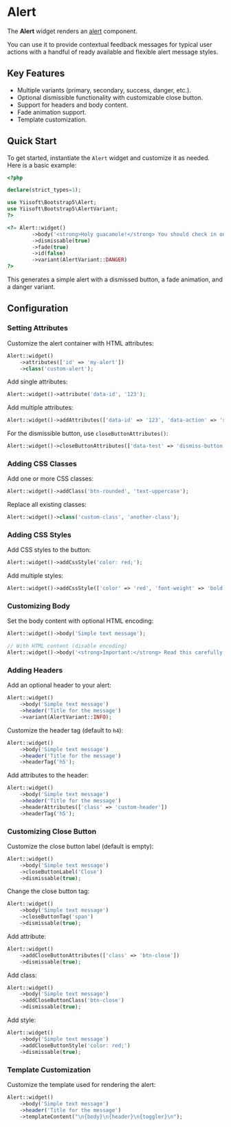 # Alert

The **Alert** widget renders an [alert](https://getbootstrap.com/docs/5.3/components/alerts/) component.

You can use it to provide contextual feedback messages for typical user actions with a handful of ready available and
flexible alert message styles.

## Key Features
- Multiple variants (primary, secondary, success, danger, etc.).
- Optional dismissible functionality with customizable close button.
- Support for headers and body content.
- Fade animation support.
- Template customization.

## Quick Start
To get started, instantiate the `Alert` widget and customize it as needed. Here is a basic example:

```php
<?php

declare(strict_types=1);

use Yiisoft\Bootstrap5\Alert;
use Yiisoft\Bootstrap5\AlertVariant;
?>

<?= Alert::widget()
        ->body('<strong>Holy guacamole!</strong> You should check in on some of those fields below.', false)
        ->dismissable(true)
        ->fade(true)
        ->id(false)
        ->variant(AlertVariant::DANGER)
?>
```

This generates a simple alert with a dismissed button, a fade animation, and a danger variant.

## Configuration

### Setting Attributes
Customize the alert container with HTML attributes:

```php
Alert::widget()
    ->attributes(['id' => 'my-alert'])
    ->class('custom-alert');
```

Add single attributes:

```php
Alert::widget()->attribute('data-id', '123');
```

Add multiple attributes:

```php
Alert::widget()->addAttributes(['data-id' => '123', 'data-action' => 'submit']);
```

For the dismissible button, use `closeButtonAttributes()`:

```php
Alert::widget()->closeButtonAttributes(['data-test' => 'dismiss-button']);
```

### Adding CSS Classes
Add one or more CSS classes:

```php
Alert::widget()->addClass('btn-rounded', 'text-uppercase');
```

Replace all existing classes:

```php
Alert::widget()->class('custom-class', 'another-class');
```

### Adding CSS Styles
Add CSS styles to the button:

```php
Alert::widget()->addCssStyle('color: red;');
```

Add multiple styles:

```php
Alert::widget()->addCssStyle(['color' => 'red', 'font-weight' => 'bold']);
```

### Customizing Body
Set the body content with optional HTML encoding:

```php
Alert::widget()->body('Simple text message'); 

// With HTML content (disable encoding)
Alert::widget()->body('<strong>Important:</strong> Read this carefully.', false);
```

### Adding Headers
Add an optional header to your alert:

```php
Alert::widget()
    ->body('Simple text message')
    ->header('Title for the message')
    ->variant(AlertVariant::INFO);
``` 

Customize the header tag (default to `h4`):

```php
Alert::widget()
    ->body('Simple text message')
    ->header('Title for the message')
    ->headerTag('h5');
```

Add attributes to the header:

```php
Alert::widget()
    ->body('Simple text message')
    ->header('Title for the message')
    ->headerAttributes(['class' => 'custom-header'])
    ->headerTag('h5');
```

### Customizing Close Button
Customize the close button label (default is empty):

```php
Alert::widget()
    ->body('Simple text message')
    ->closeButtonLabel('Close')
    ->dismissable(true);
```

Change the close button tag:

```php
Alert::widget()
    ->body('Simple text message')
    ->closeButtonTag('span')
    ->dismissable(true);
```

Add attribute:

```php
Alert::widget()
    ->addCloseButtonAttributes(['class' => 'btn-close'])
    ->dismissable(true);
```

Add class:

```php
Alert::widget()
    ->body('Simple text message')
    ->addCloseButtonClass('btn-close')
    ->dismissable(true);
```

Add style:

```php
Alert::widget()
    ->body('Simple text message')
    ->addCloseButtonStyle('color: red;')
    ->dismissable(true);
```

### Template Customization
Customize the template used for rendering the alert:

```php
Alert::widget()
    ->body('Simple text message')
    ->header('Title for the message')
    ->templateContent("\n{body}\n{header}\n{toggler}\n");
```
